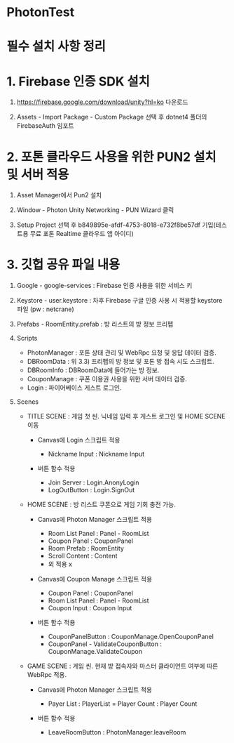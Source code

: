 # PhotonTest

# 필수 설치 사항 정리

# 1. Firebase 인증 SDK 설치

1) https://firebase.google.com/download/unity?hl=ko 다운로드 

2) Assets - Import Package - Custom Package 선택 후 dotnet4 폴더의 FirebaseAuth 임포트



# 2. 포톤 클라우드 사용을 위한  PUN2 설치 및 서버 적용

1) Asset Manager에서 Pun2 설치

2) Window - Photon Unity Networking - PUN Wizard 클릭

3) Setup Project 선택 후 b849895e-afdf-4753-8018-e732f8be57df 기입(테스트용 무료 포톤 Realtime 클라우드 앱 아이디)


# 3. 깃헙 공유 파일 내용

1) Google - google-services : Firebase 인증 사용을 위한 서비스 키

2) Keystore - user.keystore : 차후 Firebase 구글 인증 사용 시 적용할 keystore 파일 (pw : netcrane)

3) Prefabs - RoomEntity.prefab : 방 리스트의 방 정보 프리펩

4) Scripts 
    - PhotonManager : 포톤 상태 관리 및 WebRpc 요청 및 응답 데이터 검증.
    - DBRoomData : 위 3.3) 프리펩의 방 정보 및 포톤 방 접속 시도 스크립트.
    - DBRoomInfo : DBRoomData에 들어가는 방 정보.
    - CouponManage : 쿠폰 이용권 사용을 위한 서버 데이터 검증.
    - Login : 파이어베이스 게스트 로그인.
    
5) Scenes 
    - TITLE SCENE : 게임 첫 씬. 닉네임 입력 후 게스트 로그인 및 HOME SCENE 이동
        * Canvas에 Login 스크립트 적용
           + Nickname Input : Nickname Input
        
        * 버튼 함수 적용
           + Join Server : Login.AnonyLogin
           + LogOutButton : Login.SignOut
           
    - HOME SCENE : 방 리스트 쿠폰으로 게임 기회 충전 가능.  
        * Canvas에 Photon Manager 스크립트 적용
            + Room List Panel : Panel - RoomList
            + Coupon Panel : CouponPanel
            + Room Prefab : RoomEntity
            + Scroll Content : Content 
            + 외 적용 x
            
        * Canvas에 Coupon Manage  스크립트 적용
            + Coupon Panel : CouponPanel
            + Room List Panel : Panel - RoomList
            + Coupon Input : Coupon Input 
        
        * 버튼 함수 적용  
            + CouponPanelButton : CouponManage.OpenCouponPanel
            + CouponPanel - ValidateCouponButton : CouponManage.ValidateCoupon
        
    - GAME SCENE : 게임 씬. 현재 방 접속자와 마스터 클라이언트 여부에 따른 WebRpc 적용.
        * Canvas에 Photon Manager 스크립트 적용
            + Payer List : PlayerList 
            = Player Count : Player Count
            
        * 버튼 함수 적용  
            + LeaveRoomButton : PhotonManager.leaveRoom
            

